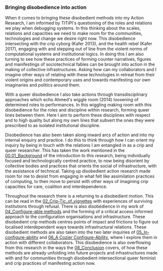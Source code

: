 
### Bringing disobedience into action

When it comes to bringing these disobedient methods into my Action Research, I am informed by TITiPI's questioning of the roles and relations we play when debugging systems. In this thinking about the scales, relations and capacities we need to make room for the communities, technologies and change we desire right now. This disobedience intersecting with the crip cyborg (Kafer 2013), and the health rebel (Kafer 2017), engaging with and stepping out of line from the violent norms of computational systems and institutional logics. In doing this I am also turning to see how these practices of forming counter narratives, figures and manifestings of sociotechnical fables can be brought into action in the making of collective infrastructures. Asking how can my collaborators and I imagine other ways of relating with these technologies in retreat from their violent origins and contemporary uses and towards manifesting our own imaginaries and politics around them.

With a queer disobedience I also take actions through transdisciplinary approaches which echo Ahmed's wiggle room (2014) loosening of determined roles to performances. In this wiggling making room with this disobedience for the roles and discipline within research, forming queer lines between them. Here I aim to perform these disciplines with respect and to high quality but along my own lines that subvert the ones they were  prescribed to as isolated institutional discipline.

Disobedience has also been taken along inward arcs of action and into my internal enquiry and practice. I do this to think through how I can orient my inquiry by being in touch with the relations I am entangled in as a crip and queer researcher. This has taken the work mentioned in the [00.01_Background](../../00_Introduction/sections/00.01_Background.md) of the introduction to this research, being individually focused and technologically centred practice, to now being disorient by collective bodies and practices that orients the social of infrastructure, with the assistance of technical. Taking up disobedient action research made room for me to desist from engaging in what felt like assimilation practices of computing, to then move to persist with other ways of imagining crip capacities for care, coalition and interdependence.

Throughout the research there is a returning to a disobedient motion. This can be read in the [02_Crip-Tic_of_vignettes](../../02_Crip-Tic%20of%20vignettes/02_Crip-Tic_of_vignettes.md) with experiences of surviving institutions through refusal. There is also disobedience in my work of [04_Configure-able methods](../../04_Configure-able%20methods/04_Configure-able%20methods.md) and the forming of a critical access informed approach to the configuration organisations and infrastructure. These disobedient crip methods centres points of impact and frictions to figure out localised interdependent ways towards infrastructural relations. These disobedient methods are also taken into the two later inquiries of [05_In-configure-ability](../../05_In-Configure-Ability/05_In-configure-ability.md) and [06_A Cozier Configure-Ability](../../06_A%20Cozier%20Configure-Ability/06_A%20Cozier%20Configure-Ability.md), where I explore them in action with different collaborators. This disobedience is also overflowing from this research in the ways the [08_Conclusion](../../08_Conclusion/08_Conclusion.md) covers, of how these methods are already unfolding into future projects and infrastructures made with and for communities through disobedient intersectional queer feminist and crip practices of manifesting action now.


